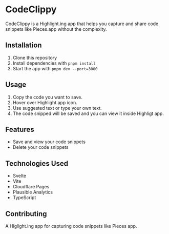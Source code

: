 # CodeClippy

CodeClippy is a Highlight.ing app that helps you capture and share code snippets like Pieces.app without the complexity.

## Installation

1. Clone this repository
2. Install dependencies with `pnpm install`
3. Start the app with `pnpm dev --port=3000`

## Usage

1. Copy the code you want to save.
2. Hover over Highlight app icon.
3. Use suggested text or type your own text.
4. The code snipped will be saved and you can view it inside Highligt app.

## Features

- Save and view your code snippets
- Delete your code snippets

## Technologies Used

- Svelte
- Vite
- Cloudflare Pages
- Plausible Analytics
- TypeScript

## Contributing
A Higlight.ing app for capturing code snippets like Pieces app.



